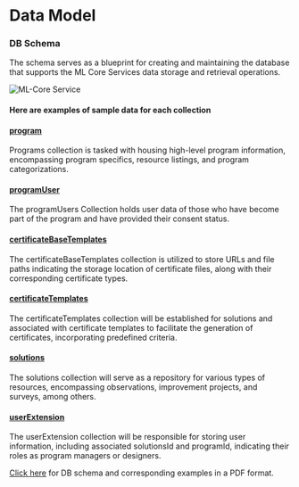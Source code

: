 # Data Model

### DB Schema

The schema serves as a blueprint for creating and maintaining the database that supports the ML Core Services data storage and retrieval operations.

![ML-Core Service](https://ml-services-uploads.s3.ap-south-1.amazonaws.com/DBSchema/ML-Core.png)



#### Here are examples of sample data for each collection

#### [program](https://github.com/shikshalokam/ml-core-service/blob/master/DBSchema/programs.json)

Programs collection is tasked with housing high-level program information, encompassing program specifics, resource listings, and program categorizations.

#### [programUser](https://github.com/shikshalokam/ml-core-service/blob/master/DBSchema/programUsers.json)

The programUsers Collection holds user data of those who have become part of the program and have provided their consent status.

#### [certificateBaseTemplates](https://github.com/shikshalokam/ml-core-service/blob/master/DBSchema/certificateBaseTemplates.json)

The certificateBaseTemplates collection is utilized to store URLs and file paths indicating the storage location of certificate files, along with their corresponding certificate types.

#### [certificateTemplates](https://github.com/shikshalokam/ml-core-service/blob/master/DBSchema/certificateTemplates.json)

The certificateTemplates collection will be established for solutions and associated with certificate templates to facilitate the generation of certificates, incorporating predefined criteria.

#### [solutions](https://github.com/shikshalokam/ml-core-service/blob/master/DBSchema/solutions.json)

The solutions collection will serve as a repository for various types of resources, encompassing observations, improvement projects, and surveys, among others.

#### [userExtension](https://github.com/shikshalokam/ml-core-service/blob/master/DBSchema/userExtension.json)

The userExtension collection will be responsible for storing user information, including associated solutionsId and programId, indicating their roles as program managers or designers.

[Click here](https://ml-services-uploads.s3.ap-south-1.amazonaws.com/DBSchema/ML-Core.pdf) for DB schema and corresponding examples in a PDF format.
